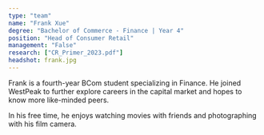 ```yaml
---
type: "team"
name: "Frank Xue"
degree: "Bachelor of Commerce - Finance | Year 4"
position: "Head of Consumer Retail"
management: "False"
research: ["CR_Primer_2023.pdf"]
headshot: frank.jpg
---
```


Frank is a fourth-year BCom student specializing in Finance. He joined WestPeak to further explore careers in the capital market and hopes to know more like-minded peers.

In his free time, he enjoys watching movies with friends and photographing with his film camera.
